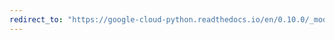 ```yaml
---
redirect_to: "https://google-cloud-python.readthedocs.io/en/0.10.0/_modules/gcloud/bigquery/connection.html"
---
```

